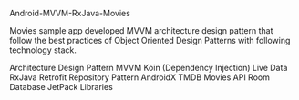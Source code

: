 Android-MVVM-RxJava-Movies

Movies sample app developed MVVM architecture design pattern that follow the best practices of Object Oriented Design Patterns with following technology stack.

Architecture Design Pattern
MVVM
Koin (Dependency Injection)
Live Data
RxJava
Retrofit
Repository Pattern
AndroidX
TMDB Movies API
Room Database
JetPack Libraries
